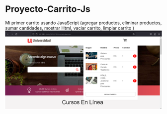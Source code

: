 # Proyecto-Carrito-Js
Mi primer carrito usando JavaScript (agregar productos, eliminar productos, sumar cantidades, mostrar Html, vaciar carrito, limpiar carrito )
![](PROYECTO-Carrito/img/carrito.png)

